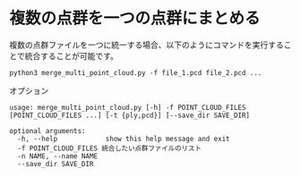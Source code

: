 # 複数の点群を一つの点群にまとめる

複数の点群ファイルを一つに統一する場合、以下のようにコマンドを実行することで統合することが可能です。
````
python3 merge_multi_point_cloud.py -f file_1.pcd file_2.pcd ...
````
オプション
```
usage: merge_multi_point_cloud.py [-h] -f POINT_CLOUD_FILES [POINT_CLOUD_FILES ...] [-t {ply,pcd}] [--save_dir SAVE_DIR]

optional arguments:
  -h, --help            show this help message and exit
  -f POINT_CLOUD_FILES 統合したい点群ファイルのリスト
  -n NAME, --name NAME 
  --save_dir SAVE_DIR

```